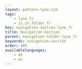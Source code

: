 ```yaml
---
layout: pattern-lyne.njk
tags: 
    - lyne_fr
    - is_in_folder_fr
key: navigation-section-lyne_fr
title: Navigation-Section
parent: navigation-folder-lyne_fr
keywords: navigation-section
order: 460
availablelanguages: 
    - de
    - en
---
```

